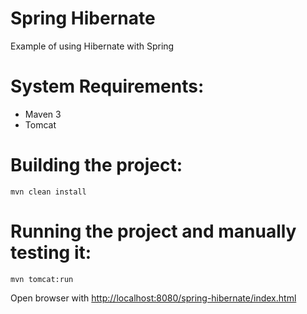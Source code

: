# Spring Hibernate

Example of using Hibernate with Spring

# System Requirements:

- Maven 3
- Tomcat

# Building the project:

```
mvn clean install
```

# Running the project and manually testing it:

```
mvn tomcat:run
```

Open browser with <http://localhost:8080/spring-hibernate/index.html>